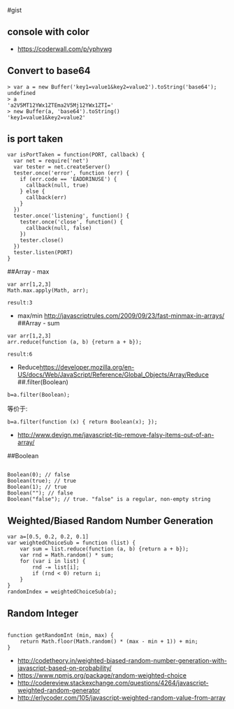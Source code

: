 #gist

## console with color

* <https://coderwall.com/p/yphywg>


## Convert to base64

```
> var a = new Buffer('key1=value1&key2=value2').toString('base64');
undefined
> a
'a2V5MT12YWx1ZTEma2V5Mj12YWx1ZTI='
> new Buffer(a, 'base64').toString()
'key1=value1&key2=value2'

```


## is port taken


```
var isPortTaken = function(PORT, callback) {
  var net = require('net')
  var tester = net.createServer()
  tester.once('error', function (err) {
    if (err.code == 'EADDRINUSE') {
      callback(null, true)
    } else {
      callback(err)
    }
  })
  tester.once('listening', function() {
    tester.once('close', function() {
      callback(null, false)
    })
    tester.close()
  })
  tester.listen(PORT)
}

```

##Array - max 


```
var arr[1,2,3]
Math.max.apply(Math, arr);

result:3
```
* max/min <http://javascriptrules.com/2009/09/23/fast-minmax-in-arrays/>
##Array - sum 


```
var arr[1,2,3]
arr.reduce(function (a, b) {return a + b});

result:6
```
* Reduce<https://developer.mozilla.org/en-US/docs/Web/JavaScript/Reference/Global_Objects/Array/Reduce>
##.filter(Boolean)

```
b=a.filter(Boolean);
```
等价于:

```
b=a.filter(function (x) { return Boolean(x); });

```

* <http://www.devign.me/javascript-tip-remove-falsy-items-out-of-an-array/>

##Boolean

```

Boolean(0); // false
Boolean(true); // true
Boolean(1); // true
Boolean(""); // false
Boolean("false"); // true. "false" is a regular, non-empty string

```


## Weighted/Biased Random Number Generation

```
var a=[0.5, 0.2, 0.2, 0.1]
var weightedChoiceSub = function (list) {
	var sum = list.reduce(function (a, b) {return a + b});
	var rnd = Math.random() * sum;
	for (var i in list) {
		rnd -= list[i];
		if (rnd < 0) return i;
	}
}
randomIndex = weightedChoiceSub(a);

```

## Random Integer

```

function getRandomInt (min, max) {
	return Math.floor(Math.random() * (max - min + 1)) + min;
}

```

* <http://codetheory.in/weighted-biased-random-number-generation-with-javascript-based-on-probability/>
* <https://www.npmjs.org/package/random-weighted-choice>
* <http://codereview.stackexchange.com/questions/4264/javascript-weighted-random-generator>
* <http://erlycoder.com/105/javascript-weighted-random-value-from-array>


